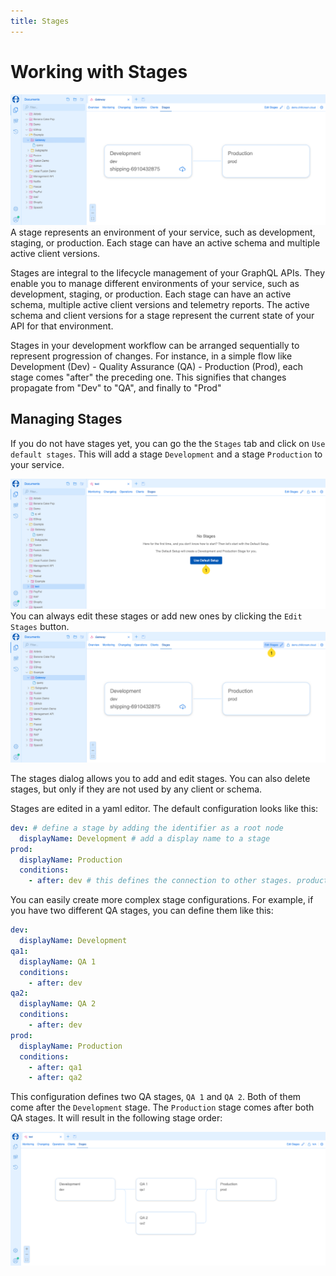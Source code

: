 ```yaml
--- 
title: Stages
---
```


# Working with Stages

![Screenshot of the Stages overview](images/stages-0.png)
A stage represents an environment of your service, such as development, staging, or production. Each stage can have an active schema and multiple active client versions.

Stages are integral to the lifecycle management of your GraphQL APIs. They enable you to manage different environments of your service, such as development, staging, or production. Each stage can have an active schema, multiple active client versions and telemetry reports. The active schema and client versions for a stage represent the current state of your API for that environment.

Stages in your development workflow can be arranged sequentially to represent progression of changes. For instance, in a simple flow like Development (Dev) - Quality Assurance (QA) - Production (Prod), each stage comes "after" the preceding one. This signifies that changes propagate from "Dev" to "QA", and finally to "Prod"

## Managing Stages

If you do not have stages yet, you can go the the `Stages` tab and click on `Use default stages`. This will add a stage `Development` and a stage `Production` to your service.

![Screenshot of the Stages overview](images/stages-1.png)
You can always edit these stages or add new ones by clicking the `Edit Stages` button.
![Screenshot of the Stages overview](images/stages-2.png)

The stages dialog allows you to add and edit stages. You can also delete stages, but only if they are not used by any client or schema.

Stages are edited in a yaml editor. The default configuration looks like this:

```yaml
dev: # define a stage by adding the identifier as a root node
  displayName: Development # add a display name to a stage
prod:
  displayName: Production
  conditions:
    - after: dev # this defines the connection to other stages. production comes after development
```

You can easily create more complex stage configurations. For example, if you have two different QA stages, you can define them like this:

```yaml
dev: 
  displayName: Development 
qa1:
  displayName: QA 1
  conditions:
    - after: dev 
qa2:
  displayName: QA 2
  conditions:
    - after: dev 
prod:
  displayName: Production
  conditions:
    - after: qa1 
    - after: qa2 
```

This configuration defines two QA stages, `QA 1` and `QA 2`. Both of them come after the `Development` stage. The `Production` stage comes after both QA stages. It will result in the following stage order:

![Image](images/stages-3.png)
